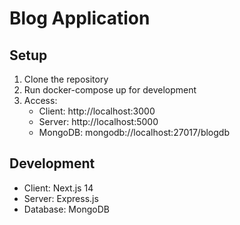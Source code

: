 # Blog Application

## Setup

1. Clone the repository
2. Run docker-compose up for development
3. Access:
   - Client: http://localhost:3000
   - Server: http://localhost:5000
   - MongoDB: mongodb://localhost:27017/blogdb

## Development

- Client: Next.js 14
- Server: Express.js
- Database: MongoDB